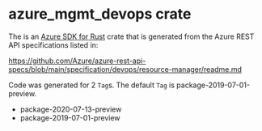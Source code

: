 # azure_mgmt_devops crate

The is an [Azure SDK for Rust](https://github.com/Azure/azure-sdk-for-rust) crate that is generated from the Azure REST API specifications listed in:

https://github.com/Azure/azure-rest-api-specs/blob/main/specification/devops/resource-manager/readme.md

Code was generated for 2 `Tag`s. The default `Tag` is package-2019-07-01-preview.


- package-2020-07-13-preview
- package-2019-07-01-preview